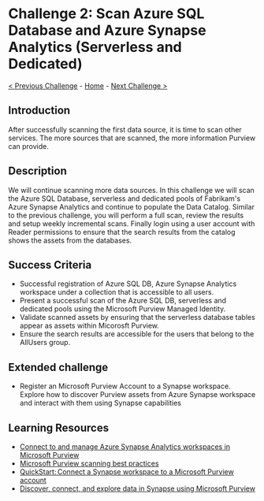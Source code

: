 # Challenge 2: Scan Azure SQL Database and Azure Synapse Analytics (Serverless and Dedicated)

[< Previous Challenge](./Challenge1.md) - [Home](../README.md) - [Next Challenge >](./Challenge3.md)

## Introduction
After successfully scanning the first data source, it is time to scan other services. The more sources that are scanned, the more information Purview can provide.

## Description
We will continue scanning more data sources. In this challenge we will scan the Azure SQL Database, serverless and dedicated pools of Fabrikam's Azure Synapse Analytics and continue to populate the Data Catalog. Similar to the previous challenge, you will perform a full scan, review the results and setup weekly incremental scans. Finally login using a user account with Reader permissions to ensure that the search results from the catalog shows the assets from the databases.

## Success Criteria
- Successful registration of Azure SQL DB, Azure Synapse Analytics workspace under a collection that is accessible to all users.
- Present a successful scan of the Azure SQL DB, serverless and dedicated pools using the Microsoft Purview Managed Identity.
- Validate scanned assets by ensuring that the serverless database tables appear as assets within Micorosft Purview.
- Ensure the search results are accessible for the users that belong to the AllUsers group.

## Extended challenge
- Register an Microsoft Purview Account to a Synapse workspace. Explore how to discover Purview assets from Azure Synapse workspace and interact with them using Synapse capabilities

## Learning Resources
- [Connect to and manage Azure Synapse Analytics workspaces in Microsoft Purview](https://docs.microsoft.com/en-us/azure/purview/register-scan-synapse-workspace)
- [Microsoft Purview scanning best practices](https://docs.microsoft.com/en-us/azure/purview/concept-best-practices-scanning)
- [QuickStart: Connect a Synapse workspace to a Microsoft Purview account](https://docs.microsoft.com/en-us/azure/synapse-analytics/catalog-and-governance/quickstart-connect-azure-purview)
- [Discover, connect, and explore data in Synapse using Microsoft Purview](https://docs.microsoft.com/en-us/azure/synapse-analytics/catalog-and-governance/how-to-discover-connect-analyze-azure-purview)
